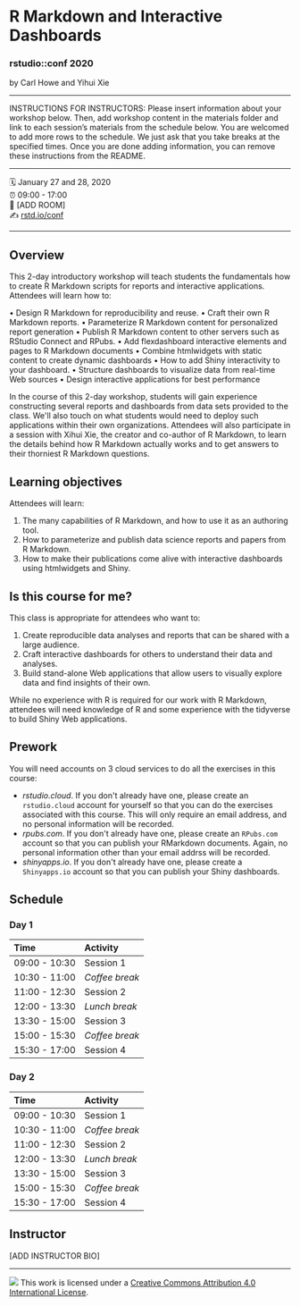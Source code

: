 R Markdown and Interactive Dashboards
================

### rstudio::conf 2020

by Carl Howe and Yihui Xie

-----

INSTRUCTIONS FOR INSTRUCTORS: Please insert information about your
workshop below. Then, add workshop content in the materials folder and
link to each session’s materials from the schedule below. You are
welcomed to add more rows to the schedule. We just ask that you take
breaks at the specified times. Once you are done adding information, you
can remove these instructions from the README.

-----

:spiral_calendar: January 27 and 28, 2020  
:alarm_clock:     09:00 - 17:00  
:hotel:           \[ADD ROOM\]  
:writing_hand:    [rstd.io/conf](http://rstd.io/conf)

-----

## Overview

This 2-day introductory workshop will teach students the fundamentals how to create R Markdown scripts for reports and interactive applications. Attendees will learn how to:

• Design R Markdown for reproducibility and reuse.
• Craft their own R Markdown reports.
• Parameterize R Markdown content for personalized report generation
• Publish R Markdown content to other servers such as RStudio Connect and RPubs.
• Add flexdashboard interactive elements and pages to R Markdown documents
• Combine htmlwidgets with static content to create dynamic dashboards
• How to add Shiny interactivity to your dashboard.
• Structure dashboards to visualize data from real-time Web sources
• Design interactive applications for best performance

In the course of this 2-day workshop, students will gain experience constructing several reports and dashboards from data sets provided to the class. We'll also touch on what students would need to deploy such applications within their own organizations. Attendees will also participate in a session with Xihui Xie, the creator and co-author of R Markdown, to learn the details behind how R Markdown actually works and to get answers to their thorniest R Markdown questions.



## Learning objectives

Attendees will learn:

1. The many capabilities of R Markdown, and how to use it as an authoring tool.
2. How to parameterize and publish data science reports and papers from R Markdown.
3. How to make their publications come alive with interactive dashboards using htmlwidgets and Shiny.



## Is this course for me?

This class is appropriate for attendees who want to:

1. Create reproducible data analyses and reports that can be shared with a large audience.
2. Craft interactive dashboards for others to understand their data and analyses. 
3. Build stand-alone Web applications that allow users to visually explore data and find insights of their own.

While no experience with R is required for our work with R Markdown, attendees will need knowledge of R and some experience with the tidyverse to build Shiny Web applications.



## Prework

You will need accounts on 3 cloud services to do all the exercises in this course:

- *rstudio.cloud*. If you don't already have one, please create an `rstudio.cloud` account for yourself so that you can do the exercises associated with this course. This will only require an email address, and no personal information will be recorded. 
- *rpubs.com*. If you don't already have one, please create an `RPubs.com` account so that you can publish your RMarkdown documents. Again, no personal information other than your email addrss will be recorded.
- *shinyapps.io*. If you don't already have one, please create a `Shinyapps.io` account so that you can publish your Shiny dashboards. 


## Schedule

### Day 1

| Time          | Activity         |
| :------------ | :--------------- |
| 09:00 - 10:30 | Session 1        |
| 10:30 - 11:00 | *Coffee break*   |
| 11:00 - 12:30 | Session 2        |
| 12:00 - 13:30 | *Lunch break*    |
| 13:30 - 15:00 | Session 3        |
| 15:00 - 15:30 | *Coffee break*   |
| 15:30 - 17:00 | Session 4        |

### Day 2

| Time          | Activity         |
| :------------ | :--------------- |
| 09:00 - 10:30 | Session 1        |
| 10:30 - 11:00 | *Coffee break*   |
| 11:00 - 12:30 | Session 2        |
| 12:00 - 13:30 | *Lunch break*    |
| 13:30 - 15:00 | Session 3        |
| 15:00 - 15:30 | *Coffee break*   |
| 15:30 - 17:00 | Session 4        |

## Instructor

\[ADD INSTRUCTOR BIO\]

-----

![](https://i.creativecommons.org/l/by/4.0/88x31.png) This work is
licensed under a [Creative Commons Attribution 4.0 International
License](https://creativecommons.org/licenses/by/4.0/).
